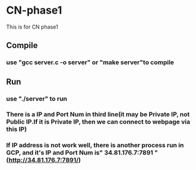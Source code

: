 # CN-phase1    
This is for CN phase1
## Compile  
### use "gcc server.c -o server" or "make server"to compile  
## Run  
### use "./server" to run
### There is a IP and Port Num in third line(it may be Private IP, not Public IP.If it is Private IP, then we can connect to webpage via this IP)
### If IP address is not work well, there is another process run in GCP, and it's IP and Port Num is" 34.81.176.7:7891 "(http://34.81.176.7:7891/)
